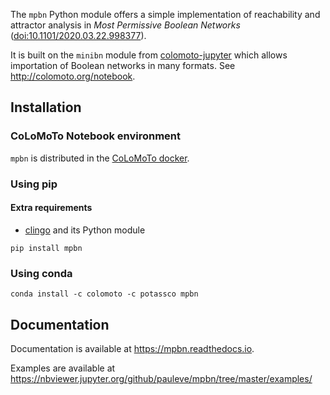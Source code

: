 
The `mpbn` Python module offers a simple implementation of reachability and attractor analysis in *Most Permissive Boolean Networks* ([doi:10.1101/2020.03.22.998377](http://dx.doi.org/10.1101/2020.03.22.998377)).

It is built on the `minibn` module from [colomoto-jupyter](https://github.com/colomoto/colomoto-jupyter) which allows importation of Boolean networks in many formats. See http://colomoto.org/notebook.

## Installation

### CoLoMoTo Notebook environment

`mpbn` is distributed in the [CoLoMoTo docker](http://colomoto.org/notebook).

### Using pip

#### Extra requirements
* [clingo](https://github.com/potassco/clingo) and its Python module

```
pip install mpbn
```

### Using conda
```
conda install -c colomoto -c potassco mpbn
```

## Documentation

Documentation is available at https://mpbn.readthedocs.io.

Examples are available at https://nbviewer.jupyter.org/github/pauleve/mpbn/tree/master/examples/


[1]: https://arxiv.org/abs/1808.10240
